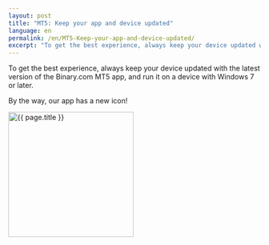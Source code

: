 ```yaml
---
layout: post
title: "MT5: Keep your app and device updated"
language: en
permalink: /en/MT5-Keep-your-app-and-device-updated/
excerpt: "To get the best experience, always keep your device updated with the latest version of the Binary.com MT5  app, and run it on a device with Windows 7 or later..."
---
```


To get the best experience, always keep your device updated with the latest version of the Binary.com MT5  app, and run it on a device with Windows 7 or later.

By the way, our app has a new icon!

<div class="cta-lg">
    <img src="{{ '/images/binary-mt5.png' | prepend: SourceUrl }}" alt="{{ page.title }}" width="250">
</div>
